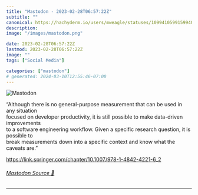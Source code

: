 ```yaml
---
title: "Mastodon - 2023-02-28T06:57:22Z"
subtitle: ""
canonical: https://hachyderm.io/users/mweagle/statuses/109941059915994083
description:
image: "/images/mastodon.png"

date: 2023-02-28T06:57:22Z
lastmod: 2023-02-28T06:57:22Z
image: ""
tags: ["Social Media"]

categories: ["mastodon"]
# generated: 2024-03-10T12:55:46-07:00
---
```

![Mastodon](/images/mastodon.png)

<p>“Although there is no general-purpose measurement that can be used in any situation <br />focused on developer productivity, it is still possible to make data-driven improvements <br />to a software engineering workflow. Given a specific research question, it is possible to <br />break measurements down into a specific context and know what the caveats are.”</p><p><a href="https://link.springer.com/chapter/10.1007/978-1-4842-4221-6_2" target="_blank" rel="nofollow noopener noreferrer" translate="no"><span class="invisible">https://</span><span class="ellipsis">link.springer.com/chapter/10.1</span><span class="invisible">007/978-1-4842-4221-6_2</span></a></p>


###### [Mastodon Source 🐘](https://hachyderm.io/@mweagle/109941059915994083)

___
